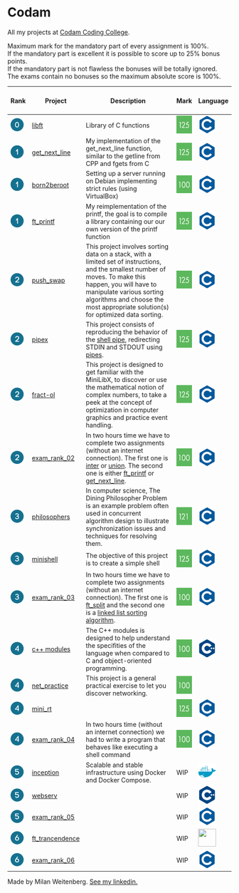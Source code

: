 # Codam
All my projects at [Codam Coding College](https://codam.nl). 

Maximum mark for the mandatory part of every assignment is 100%. </br>
If the mandatory part is excellent it is possible to score up to 25% bonus points.</br>
If the mandatory part is not flawless the bonuses will be totally ignored.</br>
The exams contain no bonuses so the maximum absolute score is 100%.</br>

<table>
	<thead>
		<tr>
			<th><h4>Rank</h4></th>
			<th><h4>Project</h4></th>
			<th><h4>Description</h4></th>
			<th><h4>Mark</h4></th>
			<th><h4>Language</h4></th>
		</tr>
	</thead>
	<tbody>
		<tr>
			<td><img src="img/rank0.png" alt="0" width="30" height="30"/></td>
			<td><a href=libft/>libft</a></td>
			<td>Library of C functions</td>
			<td><img src="img/small125.png" alt="125%" width="40" height="40"/></td>
			<td><img src="https://raw.githubusercontent.com/devicons/devicon/master/icons/c/c-plain.svg" alt="c" width="40" height="40"/></td>
		</tr>
		<tr>
			<td><img src="img/rank1.png" alt="1" width="30" height="30"/></td>
			<td><a href=get_next_line/>get_next_line</a></td>
			<td>My implementation of the get_next_line function, similar to the getline from CPP and fgets from C</td>
			<td><img src="img/small125.png" alt="125%" width="40" height="40"/></td>
			<td><img src="https://raw.githubusercontent.com/devicons/devicon/master/icons/c/c-plain.svg" alt="c" width="40" height="40"/></td>
		</tr>
		<tr>
			<td><img src="img/rank1.png" alt="1" width="30" height="30"/></td>
			<td><a href=born2beroot/>born2beroot</a></td>
			<td>Setting up a server running on Debian implementing strict rules (using VirtualBox)</td>
			<td><img src="img/small100.png" alt="100%" width="40" height="40"/></td>
			<td><img src="https://raw.githubusercontent.com/devicons/devicon/master/icons/c/c-plain.svg" alt="c" width="40" height="40"/></td>
		</tr>
		<tr>
			<td><img src="img/rank1.png" alt="1" width="30" height="30"/></td>
			<td><a href=ft_printf/>ft_printf</a></td>
			<td>My reimplementation of the printf, the goal is to compile a library containing our our own version of the printf function</td>
			<td><img src="img/small125.png" alt="125%" width="40" height="40"/></td>
			<td><img src="https://raw.githubusercontent.com/devicons/devicon/master/icons/c/c-plain.svg" alt="c" width="40" height="40"/></td>
		</tr>
		<tr>
			<td><img src="img/rank2.png" alt="2" width="30" height="30"/></td>
			<td><a href=push_swap/>push_swap</a></td>
			<td>This project involves sorting data on a stack, with a limited set of instructions, and the smallest number of moves. To make this happen, you will have to manipulate various sorting algorithms and choose the most appropriate solution(s) for optimized data sorting.</td>
			<td><img src="img/small125.png" alt="125%" width="40" height="40"/></td>
			<td><img src="https://raw.githubusercontent.com/devicons/devicon/master/icons/c/c-plain.svg" alt="c" width="40" height="40"/></td>
		</tr>
		<tr>
			<td><img src="img/rank2.png" alt="2" width="30" height="30"/></td>
			<td><a href=pipex/>pipex</a></td>
			<td>This project consists of reproducing the behavior of the <a href=https://www.geeksforgeeks.org/piping-in-unix-or-linux/>shell pipe</a>, redirecting STDIN and STDOUT using <a href=https://www.geeksforgeeks.org/pipe-system-call/>pipes</a>.</td>
			<td><img src="img/small125.png" alt="125%" width="40" height="40"/></td>
			<td><img src="https://raw.githubusercontent.com/devicons/devicon/master/icons/c/c-plain.svg" alt="c" width="40" height="40"/></td>
		</tr>
		<tr>
			<td><img src="img/rank2.png" alt="2" width="30" height="30"/></td>
			<td><a href=fract-ol/>fract-ol</a></td>
			<td>This project is designed to get familiar with the MiniLibX, to discover or use the mathematical notion of complex numbers, to take a peek at the concept of optimization in computer graphics and practice event handling.</td>
			<td><img src="img/small125.png" alt="125%" width="40" height="40"/></td>
			<td><img src="https://raw.githubusercontent.com/devicons/devicon/master/icons/c/c-plain.svg" alt="c" width="40" height="40"/></td>
		</tr>
		<tr>
			<td><img src="img/rank2.png" alt="2" width="30" height="30"/></td>
			<td><a href=exam_rank_02/>exam_rank_02</a></td>
			<td>In two hours time we have to complete two assignments (without an internet connection). The first one is <a href=exam_rank_02/inter/>inter</a> or <a href=exam_rank_02/union/>union</a>. The second one is either <a href=exam_rank_02/ft_printf/>ft_printf</a> or <a href=exam_rank_02/get_next_line/>get_next_line</a>.</td>
			<td><img src="img/small100.png" alt="100%" width="40" height="40"/></td>
			<td><img src="https://raw.githubusercontent.com/devicons/devicon/master/icons/c/c-plain.svg" alt="c" width="40" height="40"/></td>
		</tr>
		<tr>
			<td><img src="img/rank3.png" alt="3" width="30" height="30"/></td>
			<td><a href=philosophers/>philosophers</a></td>
			<td>In computer science, The Dining Philosopher Problem is an example problem often used in concurrent algorithm design to illustrate synchronization issues and techniques for resolving them.</td>
			<td><img src="img/small121.png" alt="121%" width="40" height="40"/></td>
			<td><img src="https://raw.githubusercontent.com/devicons/devicon/master/icons/c/c-plain.svg" alt="c" width="40" height="40"/></td>
		</tr>
		<tr>
			<td><img src="img/rank3.png" alt="3" width="30" height="30"/></td>
			<td><a href=minishell/>minishell</a></td>
			<td>The objective of this project is to create a simple shell</td>
			<td><img src="img/small125.png" alt="125%" width="40" height="40"/></td>
			<td><img src="https://raw.githubusercontent.com/devicons/devicon/master/icons/c/c-plain.svg" alt="c" width="40" height="40"/></td>
		</tr>
		<tr>
			<td><img src="img/rank3.png" alt="3" width="30" height="30"/></td>
			<td><a href=exam_rank_03/>exam_rank_03</a></td>
			<td>In two hours time we have to complete two assignments (without an internet connection). The first one is <a href=exam_rank_03/ft_split.c>ft_split</a> and the second one is a <a href=exam_rank_03/sorting_linked_list.c>linked list sorting algorithm</a>.</td>
			<td><img src="img/small100.png" alt="100%" width="40" height="40"/></td>
			<td><img src="https://raw.githubusercontent.com/devicons/devicon/master/icons/c/c-plain.svg" alt="c" width="40" height="40"/></td>
		</tr>
		<tr>
			<td><img src="img/rank4.png" alt="4" width="30" height="30"/></td>
			<td><a href=cpp/>c++ modules</a></td>
			<td>The C++ modules is designed to help understand the specifities of the language when compared to C and object-oriented programming.</td>
			<td><img src="img/small100.png" alt="100%" width="40" height="40"/></td>
			<td><img src="https://github.com/devicons/devicon/blob/master/icons/cplusplus/cplusplus-plain.svg" alt="cpp" width="40" height="40"/></td>
		</tr>
		<tr>
			<td><img src="img/rank4.png" alt="4" width="30" height="30"/></td>
			<td><a href=net_practice/>net_practice</a></td>
			<td>This project is a general practical exercise to let you discover networking.</td>
			<td><img src="img/small100.png" alt="100%" width="40" height="40"/></td>
			<td></td>
		</tr>
		<tr>
			<td><img src="img/rank4.png" alt="4" width="30" height="30"/></td>
			<td><a href=mini_rt/>mini_rt</a></td>
			<td></td>
			<td><img src="img/small125.png" alt="125%" width="40" height="40"/></td>
			<td><img src="https://raw.githubusercontent.com/devicons/devicon/master/icons/c/c-plain.svg" alt="c" width="40" height="40"/></td>
		</tr>
		<tr>
			<td><img src="img/rank4.png" alt="4" width="30" height="30"/></td>
			<td><a href=exam_rank_04/>exam_rank_04</a></td>
			<td>In two hours time (without an internet connection) we had to write a program that behaves like executing a shell command</td>
			<td><img src="img/small100.png" alt="100%" width="40" height="40"/></td>
			<td><img src="https://raw.githubusercontent.com/devicons/devicon/master/icons/c/c-plain.svg" alt="c" width="40" height="40"/></td>
		</tr>
		<tr>
			<td><img src="img/rank5.png" alt="5" width="30" height="30"/></td>
			<td><a href=inception/>inception</a></td>
			<td>Scalable and stable infrastructure using Docker and Docker Compose.</td>
			<td>WIP</td>
			<td><img src="https://github.com/devicons/devicon/blob/master/icons/docker/docker-plain.svg" alt="docker" width="40" height="40"/></td>
		</tr>
		<tr>
			<td><img src="img/rank5.png" alt="5" width="30" height="30"/></td>
			<td><a href=WIP/>webserv</a></td>
			<td></td>
			<td>WIP</td>
			<td><img src="https://github.com/devicons/devicon/blob/master/icons/cplusplus/cplusplus-plain.svg" alt="cpp" width="40" height="40"/></td>
		</tr>
		<tr>
			<td><img src="img/rank5.png" alt="5" width="30" height="30"/></td>
			<td><a href=exam_rank_05/>exam_rank_05</a></td>
			<td></td>
			<td>WIP</td>
			<td><img src="https://raw.githubusercontent.com/devicons/devicon/master/icons/c/c-plain.svg" alt="c" width="40" height="40"/></td>
		</tr>
		<tr>
			<td><img src="img/rank6.png" alt="5" width="30" height="30"/></td>
			<td><a href=ft_trancendenceP/>ft_trancendence</a></td>
			<td></td>
			<td>WIP</td>
			<td><img src="" alt="" width="40" height="40"/></td>
		</tr>
		<tr>
			<td><img src="img/rank6.png" alt="5" width="30" height="30"/></td>
			<td><a href=exam_rank_06/>exam_rank_06</a></td>
			<td></td>
			<td>WIP</td>
			<td><img src="https://raw.githubusercontent.com/devicons/devicon/master/icons/c/c-plain.svg" alt="c" width="40" height="40"/></td>
		</tr>
	</tbody>
</table>
	
Made by Milan Weitenberg. [See my linkedin.](https://www.linkedin.com/in/mnweitenberg/)
